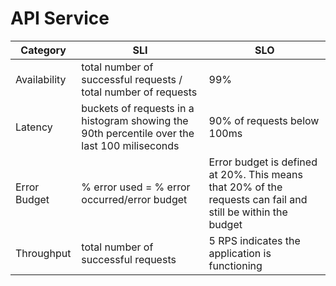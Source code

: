 # API Service

| Category     | SLI | SLO                                                                                                         |
|--------------|-----|-------------------------------------------------------------------------------------------------------------|
| Availability | total number of successful requests / total number of requests    | 99%                                                                                                         |
| Latency      | buckets of requests in a histogram showing the 90th percentile over the last 100 miliseconds    | 90% of requests below 100ms                                                                                 |
| Error Budget | % error used = % error occurred/error budget    | Error budget is defined at 20%. This means that 20% of the requests can fail and still be within the budget |
| Throughput   | total number of successful requests  | 5 RPS indicates the application is functioning                                                              |
